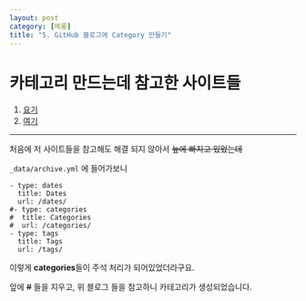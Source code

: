 ```yaml
---
layout: post
category: [메롱]
title: "5. GitHub 블로그에 Category 만들기"
---
```


# 카테고리 만드는데 참고한 사이트들 
1. [요기](https://devyurim.github.io/development%20environment/github%20blog/2018/08/07/blog-6.html)
2. [여기](http://blog.knowgari.com/make-category/#categories-%ED%8F%B4%EB%8D%94%EC%97%90-index-%ED%8E%98%EC%9D%B4%EC%A7%80-%EC%83%9D%EC%84%B1%ED%95%98%EA%B8%B0)

---

처음에 저 사이트들을 참고해도 해결 되지 않아서 ~~늪에 빠지고 있었는데~~ 

`_data/archive.yml` 에 들어가보니 

```
- type: dates
  title: Dates
  url: /dates/
#- type: categories
#  title: Categories
#  url: /categories/
- type: tags
  title: Tags
  url: /tags/
```
이렇게  **categories**들이 주석 처리가 되어있었더라구요. 

앞에 ~~#~~ 들을 지우고, 위 블로그 들을 참고하니 카테고리가 생성되었습니다.
